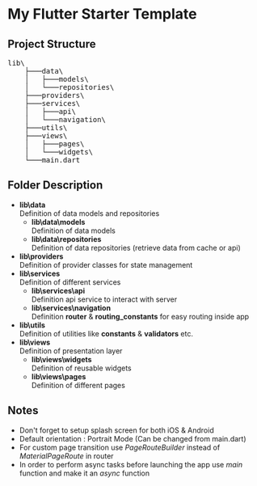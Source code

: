 # My Flutter Starter Template

## Project Structure
<pre>
lib\
    ├───data\
    │   ├───models\
    │   └───repositories\
    ├───providers\
    ├───services\
    │   ├───api\
    │   └───navigation\
    ├───utils\
    ├───views\
    │   ├───pages\
    │   └───widgets\
    └───main.dart
</pre>

## Folder Description

* **lib\data** \
Definition of data models and repositories
  * **lib\data\models** \
	Definition of data models
  * **lib\data\repositories** \
	Definition of data repositories (retrieve data from cache or api)
* **lib\providers** \
Definition of provider classes for state management
* **lib\services** \
Definition of different services
  * **lib\services\api** \
  Definition api service to interact with server
  * **lib\services\navigation** \
  Definition **router** & **routing_constants** for easy routing inside app
* **lib\utils** \
Definition of utilities like **constants** & **validators** etc.
* **lib\views** \
Definition of presentation layer
  * **lib\views\widgets** \
  Definition of reusable widgets
  * **lib\views\pages** \
  Definition of different pages

## Notes
* Don't forget to setup splash screen for both iOS & Android
* Default orientation : Portrait Mode (Can be changed from main.dart)
* For custom page transition use *PageRouteBuilder* instead of *MaterialPageRoute* in router
* In order to perform async tasks before launching the app use *main* function and make it an *async* function 
